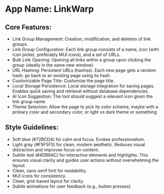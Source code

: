 # **App Name**: LinkWarp

## Core Features:

- Link Group Management: Creation, modification, and deletion of link groups.
- Link Group Configuration: Each link group consists of a name, icon (with icon picker, preferably MUI icons), and a set of URLs.
- Bulk Link Opening: Opening all links within a group upon clicking the group (ideally in the same new window).
- URL Hashing: Persistent URLs (hashes).  Each new page gets a random hash; go back to an existing page using its hash.
- Customizable Page Title: Customize the page title.
- Local Storage Persistence: Local storage integration for saving pages. Enables quick saving and retrieval without database dependencies.
- AI Icon Suggestion: The tool should suggest a relevant icon given the link group name.
- Theme Selection: Allow the page to pick its color scheme, maybe with a primary color and secondary color, or light vs dark theme or something

## Style Guidelines:

- Soft blue (#72BCD4) for calm and focus. Evokes professionalism.
- Light gray (#F5F5F5) for clean, modern aesthetic. Reduces visual distraction and improves focus on content.
- Subtle teal (#4DB6AC) for interactive elements and highlights. This ensures visual clarity and guides user actions without overwhelming the layout.
- Clean, sans-serif font for readability.
- MUI icons for consistency.
- Clean, grid-based layout for clarity.
- Subtle animations for user feedback (e.g., button presses).